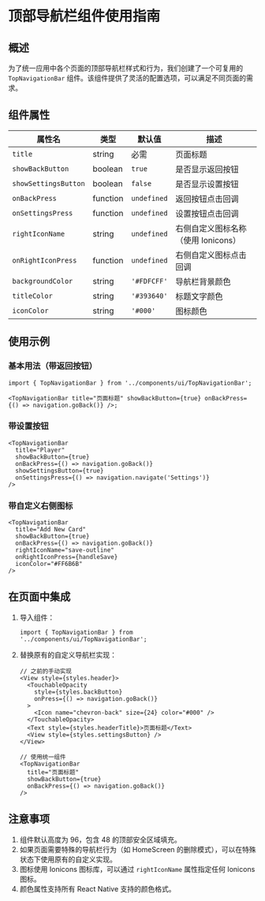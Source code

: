 # 顶部导航栏组件使用指南

## 概述

为了统一应用中各个页面的顶部导航栏样式和行为，我们创建了一个可复用的 `TopNavigationBar` 组件。该组件提供了灵活的配置选项，可以满足不同页面的需求。

## 组件属性

| 属性名               | 类型     | 默认值      | 描述                                |
| -------------------- | -------- | ----------- | ----------------------------------- |
| `title`              | string   | 必需        | 页面标题                            |
| `showBackButton`     | boolean  | `true`      | 是否显示返回按钮                    |
| `showSettingsButton` | boolean  | `false`     | 是否显示设置按钮                    |
| `onBackPress`        | function | `undefined` | 返回按钮点击回调                    |
| `onSettingsPress`    | function | `undefined` | 设置按钮点击回调                    |
| `rightIconName`      | string   | `undefined` | 右侧自定义图标名称（使用 Ionicons） |
| `onRightIconPress`   | function | `undefined` | 右侧自定义图标点击回调              |
| `backgroundColor`    | string   | `'#FDFCFF'` | 导航栏背景颜色                      |
| `titleColor`         | string   | `'#393640'` | 标题文字颜色                        |
| `iconColor`          | string   | `'#000'`    | 图标颜色                            |

## 使用示例

### 基本用法（带返回按钮）

```tsx
import { TopNavigationBar } from '../components/ui/TopNavigationBar';

<TopNavigationBar title="页面标题" showBackButton={true} onBackPress={() => navigation.goBack()} />;
```

### 带设置按钮

```tsx
<TopNavigationBar
  title="Player"
  showBackButton={true}
  onBackPress={() => navigation.goBack()}
  showSettingsButton={true}
  onSettingsPress={() => navigation.navigate('Settings')}
/>
```

### 带自定义右侧图标

```tsx
<TopNavigationBar
  title="Add New Card"
  showBackButton={true}
  onBackPress={() => navigation.goBack()}
  rightIconName="save-outline"
  onRightIconPress={handleSave}
  iconColor="#FF6B6B"
/>
```

## 在页面中集成

1. 导入组件：

   ```tsx
   import { TopNavigationBar } from '../components/ui/TopNavigationBar';
   ```

2. 替换原有的自定义导航栏实现：

   ```tsx
   // 之前的手动实现
   <View style={styles.header}>
     <TouchableOpacity
       style={styles.backButton}
       onPress={() => navigation.goBack()}
     >
       <Icon name="chevron-back" size={24} color="#000" />
     </TouchableOpacity>
     <Text style={styles.headerTitle}>页面标题</Text>
     <View style={styles.settingsButton} />
   </View>

   // 使用统一组件
   <TopNavigationBar
     title="页面标题"
     showBackButton={true}
     onBackPress={() => navigation.goBack()}
   />
   ```

## 注意事项

1. 组件默认高度为 96，包含 48 的顶部安全区域填充。
2. 如果页面需要特殊的导航栏行为（如 HomeScreen 的删除模式），可以在特殊状态下使用原有的自定义实现。
3. 图标使用 Ionicons 图标库，可以通过 `rightIconName` 属性指定任何 Ionicons 图标。
4. 颜色属性支持所有 React Native 支持的颜色格式。
